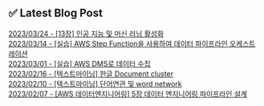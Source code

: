 
## ✅ Latest Blog Post

[2023/03/24 - [13장] 인공 지능 및 머신 러닝 활성화](https://mjrecord.tistory.com/35) <br/>
[2023/03/14 - [실습] AWS Step Function을 사용하여 데이터 파이프라인 오케스트레이션](https://mjrecord.tistory.com/34) <br/>
[2023/03/01 - [실습] AWS DMS로 데이터 수집](https://mjrecord.tistory.com/33) <br/>
[2023/02/16 - [텍스트마이닝] 한글 Document cluster](https://mjrecord.tistory.com/32) <br/>
[2023/02/10 - [텍스트마이닝] 단어연관 및 word network](https://mjrecord.tistory.com/31) <br/>
[2023/02/07 - [AWS 데이터엔지니어링] 5장 데이터 엔지니어링 파이프라인 설계](https://mjrecord.tistory.com/30) <br/>
